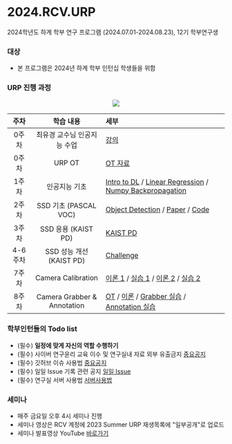 # 2024.RCV.URP
2024학년도 하계 학부 연구 프로그램 (2024.07.01-2024.08.23), 12기 학부연구생

### 대상
- 본 프로그램은 2024년 하계 학부 인턴십 학생들을 위함

### URP 진행 과정
<p align="center">
<img src="[https://github.com/sejong-rcv/2023.URP.Summer/assets/79680972/d5a1886b-8525-4e77-88fd-dc7189b42e97](https://github.com/sejong-rcv/2024.RCV.URP/blob/main/0%EC%A3%BC%EC%B0%A8(OT)/urp.png)">
</p>

| 주차 | 학습 내용 | 세부 |
|:--:|:----:|:---|
| 0주차 | 최유경 교수님 인공지능 수업 | [강의](https://www.youtube.com/watch?v=J6hiz5zfDC0&list=PL1xKqHsVFgvk8nB5kJ3N0fFt3etudUBWt) |
| 0주차 | URP OT | [OT 자료](https://github.com/sejong-rcv/2023.URP.Summer/blob/main/1%EC%A3%BC%EC%B0%A8/%5B2023.Summer.URP%5D%20OT%20%EC%9E%90%EB%A3%8C.pdf)|
| 1주차 | 인공지능 기초 | [Intro to DL](1주차/[2023.Summer.URP]Week1_Introduction_to_DL.pdf) / [Linear Regression](1주차/[2023.Summer.URP]LinearRegression.pdf) / [Numpy Backpropagation](1주차/[2023.Summer.URP]Numpy_Backpropagation.ipynb) |
| 2주차 | SSD 기초 (PASCAL VOC) | [Object Detection](https://github.com/sejong-rcv/2023.URP.Summer/blob/main/2%EC%A3%BC%EC%B0%A8/2023_summer_urp_ssd.pdf) / [Paper](https://arxiv.org/pdf/1512.02325.pdf) / [Code](https://github.com/sgrvinod/a-PyTorch-Tutorial-to-Object-Detection)
| 3주차 | SSD 응용 (KAIST PD) | [KAIST PD](3주차) |
| 4-6주차 | SSD 성능 개선 (KAIST PD) | [Challenge](https://docs.google.com/spreadsheets/d/1DjNl3xe3ppPehllVxZqlhs260U4mhHD-OuGKqZeTeNM/edit#gid=0) |
| 7주차 | Camera Calibration | [이론 1](7주차/Calibration_1st/Calibration_v2_1.pdf) / [실습 1](7주차/Calibration_1st/example_v2.py) / [이론 2](7주차/Calibration_2nd/Calibration_v2_2.pdf) / [실습 2](7주차/Calibration_2nd/Calibration_2nd_실습.pdf)
| 8주차 | Camera Grabber & Annotation | [OT](https://github.com/sejong-rcv/2023.URP.Summer/blob/main/8%EC%A3%BC%EC%B0%A8/Readme.md) / [이론](https://github.com/sejong-rcv/2023.URP.Summer/tree/main/8%EC%A3%BC%EC%B0%A8/Seminar) / [Grabber 실습](https://github.com/sejong-rcv/2023.URP.Summer/tree/main/8%EC%A3%BC%EC%B0%A8/code) / [Annotation 실습](https://github.com/sejong-rcv/2023.URP.Summer/tree/main/8%EC%A3%BC%EC%B0%A8/annotation) |


###  학부인턴들의 Todo list
- (필수) **일정에 맞게 자신의 역할 수행하기**
- (필수) 사이버 연구윤리 교육 이수 및 연구실내 자료 외부 유출금지 [중요공지](https://github.com/sejong-rcv/2023.URP.Summer/issues/1)
- (필수) 깃허브 이슈 사용법 [중요공지](https://github.com/sejong-rcv/2023.URP.Summer/issues/2)
- (필수) 일일 Issue 기록 관련 공지 [일일 Issue](https://github.com/sejong-rcv/2023.URP.Summer/issues/3)
- (필수) 연구실 서버 사용법 [서버사용법](2주차/[2023.Summer.URP]서버사용메뉴얼.pdf)


### 세미나
- 매주 금요일 오후 4시 세미나 진행
- 세미나 영상은 RCV 계정에 2023 Summer URP 재생목록에 "일부공개"로 업로드
- 세미나 발표영상 YouTube [바로가기](https://www.youtube.com/playlist?list=PLa8kMie0Pc0uqZd1mfFNmfkdVVHQYP9Tu)
